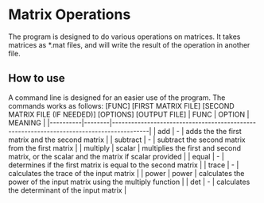 # Matrix Operations

The program is designed to do various operations on matrices. It takes matrices as *.mat files, and will write the result of the operation in another file. 

## How to use 

A command line is designed for an easier use of the program. The commands works as follows:
[FUNC] [FIRST MATRIX FILE] [SECOND MATRIX FILE (IF NEEDED)] [OPTIONS] [OUTPUT FILE]
| FUNC     | OPTION | MEANING                                                                                 |
|----------|--------|-----------------------------------------------------------------------------------------|
| add      | -      | adds the the first matrix and the second matrix                                         |
| subtract | -      | subtract the second matrix from the first matrix                                        |
| multiply | scalar | multiplies the first and second matrix, or the scalar and the matrix if scalar provided |
| equal    | -      | determines if the first matrix is equal to the second matrix                            |
| trace    | -      | calculates the trace of the input matrix                                                |
| power    | power  | calculates the power of the input matrix using the multiply function                    |
| det      | -      | calculates the determinant of the input matrix                                          |
